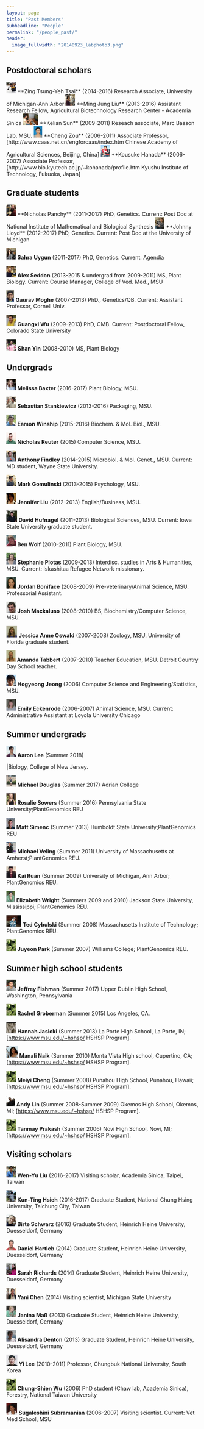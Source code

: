 ```yaml
---
layout: page
title: "Past Members"
subheadline: "People"
permalink: "/people_past/"
header:
  image_fullwidth: "20140923_labphoto3.png"
---
```


## Postdoctoral scholars

<img src="../images/people_past/50px-Zing-20150307.jpg" height="30px">
**Zing Tsung-Yeh Tsai** (2014-2016) Research Associate, University of Michigan-Ann Arbor

<img src="../images/people_past/50px-Liu.jpg" height="30px"> 
**Ming Jung Liu** (2013-2016) Assistant Research Fellow, Agricultural Biotechnology Research Center - Academia Sinica

<img src="../images/people_past/50px-Kelian_sun.jpeg" height="30px"> 
**Kelian Sun** (2009-2011) Reseach associate, Marc Basson Lab, MSU.

<img src="../images/people_past/50px-Zou.jpg" height="30px"> 
**Cheng Zou** (2006-2011) Associate Professor, [http://www.caas.net.cn/engforcaas/index.htm Chinese Academy of Agricultural Sciences, Beijing, China]

<img src="../images/people_past/50px-Hanada.gif" height="30px"> 
**Kousuke Hanada** (2006-2007) Associate Professor, [http://www.bio.kyutech.ac.jp/~kohanada/profile.htm Kyushu Institute of Technology, Fukuoka, Japan]




## Graduate students

<img src="../images/people_past/50px-Panchy2.jpg" height="30px"> 
**Nicholas Panchy** (2011-2017) PhD, Genetics. Current: Post Doc at National Institute of Mathematical and Biological Synthesis

<img src="../images/people_past/50px-Lloyd.jpg" height="30px"> 
**Johnny Lloyd** (2012-2017) PhD, Genetics. Current: Post Doc at the University of Michigan

<img src="../images/people_past/50px-Uygun.jpg" height="30px"> **Sahra Uygun** (2011-2017) PhD, Genetics. Current: Agendia 

<img src="../images/people_past/50px-Seddon.jpg" height="30px"> **Alex Seddon** (2013-2015 & undergrad from 2009-2011) MS, Plant Biology. Current: Course Manager, College of Ved. Med., MSU

<img src="../images/people_past/50px-GauravPic.jpg" height="30px"> **Gaurav Moghe** (2007-2013) PhD., Genetics/QB. Current: Assistant Professor, Cornell Univ.

<img src="../images/people_past/50px-Guangxi.jpg" height="30px"> **Guangxi Wu** (2009-2013) PhD, CMB. Current: Postdoctoral Fellow, Colorado State University

<img src="../images/people_past/50px-Yin2.png" height="30px"> **Shan Yin** (2008-2010) MS, Plant Biology




## Undergrads 

<img src="../images/people_past/50px-Baxter.jpg" height="30px"> **Melissa Baxter** (2016-2017) Plant Biology, MSU.

<img src="../images/people_past/50px-Stankiewicz.jpg" height="30px"> **Sebastian Stankiewicz** (2013-2016) Packaging, MSU.

<img src="../images/people_past/50px-Winship.jpg" height="30px"> **Eamon Winship** (2015-2016) Biochem. &amp; Mol. Biol., MSU.

<img src="../images/people_past/50px-NickJr.jpeg" height="30px"> **Nicholas Reuter** (2015) Computer Science, MSU.

<img src="../images/people_past/50px-Findley.jpg" height="30px"> **Anthony Findley** (2014-2015) Microbiol. &amp; Mol. Genet., MSU. Current: MD student, Wayne State University.

<img src="../images/people_past/50px-Gomulinski.jpg" height="30px"> **Mark Gomulinski** (2013-2015) Psychology, MSU.

<img src="../images/people_past/50px-LiuJ.jpeg" height="30px"> **Jennifer Liu** (2012-2013) English/Business, MSU.

<img src="../images/people_past/50px-DavidHufnagel.jpg" height="30px"> **David Hufnagel** (2011-2013) Biological Sciences, MSU. Current: Iowa State University graduate student.

<img src="../images/people_past/50px-Wolf.jpg" height="30px"> **Ben Wolf** (2010-2011) Plant Biology, MSU.

<img src="../images/people_past/50px-Plotas.jpg" height="30px"> **Stephanie Plotas** (2009-2013) Interdisc. studies in Arts &amp; Humanities, MSU. Current: Iskashitaa Refugee Network missionary.

<img src="../images/people_past/50px-Boniface.jpg" height="30px"> **Jordan Boniface** (2008-2009) Pre-veterinary/Animal Science, MSU. Professorial Assistant.

<img src="../images/people_past/50px-Mackaluso.jpg" height="30px"> **Josh Mackaluso** (2008-2010) BS, Biochemistry/Computer Science, MSU.

<img src="../images/people_past/50px-Oswald.jpg" height="30px"> **Jessica Anne Oswald** (2007-2008) Zoology, MSU. University of Florida graduate student.

<img src="../images/people_past/50px-Tabbert.jpg" height="30px"> **Amanda Tabbert** (2007-2010) Teacher Education, MSU. Detroit Country Day School teacher.

<img src="../images/people_past/50px-Jeong.jpg" height="30px"> **Hogyeong Jeong** (2006) Computer Science and Engineering/Statistics, MSU.

<img src="../images/people_past/50px-Eckenrode.jpg" height="30px"> **Emily Eckenrode** (2006-2007) Animal Science, MSU. Current: Administrative Assistant at Loyola University Chicago




## Summer undergrads

<img src="../images/people_past/50px-Aaron_lee.png" height="30px"> **Aaron Lee** (Summer 2018)

|Biology, College of New Jersey.

<img src="../images/people_past/50px-Michael_mod.png" height="30px"> **Michael Douglas** (Summer 2017) Adrian College

<img src="../images/people_past/50px-Rosie.jpg" height="30px"> **Rosalie Sowers** (Summer 2016) Pennsylvania State University;PlantGenomics REU

<img src="../images/people_past/50px-Simenc.jpg" height="30px"> **Matt Simenc** (Summer 2013) Humboldt State University;PlantGenomics REU

<img src="../images/people_past/50px-Veling.jpg" height="30px"> **Michael Veling** (Summer 2011) University of Massachusetts at Amherst;PlantGenomics REU.

<img src="../images/people_past/50px-Kai.jpg" height="30px"> **Kai Ruan** (Summer 2009) University of Michigan, Ann Arbor; PlantGenomics REU.

<img src="../images/people_past/50px-Elizabeth.jpg" height="30px"> **Elizabeth Wright** (Summers 2009 and 2010) Jackson State University, Mississippi; PlantGenomics REU.

<img src="../images/people_past/50px-Cybulski.jpg" height="30px"> **Ted Cybulski** (Summer 2008) Massachusetts Institute of Technology; PlantGenomics REU.

<img src="../images/people_past/50px-No_image.jpg" height="30px"> **Juyeon Park** (Summer 2007) Williams College; PlantGenomics REU.



## Summer high school students

<img src="../images/people_past/50px-JFishman_mod.png" height="30px"> **Jeffrey Fishman** (Summer 2017) Upper Dublin High School, Washington, Pennsylvania

<img src="../images/people_past/50px-No_image.jpg" height="30px"> **Rachel Groberman** (Summer 2015) Los Angeles, CA.

<img src="../images/people_past/50px-Jasicki.jpg" height="30px"> **Hannah Jasicki** (Summer 2013) La Porte High School, La Porte, IN; [https://www.msu.edu/~hshsp/ HSHSP Program].

<img src="../images/people_past/50px-Naik.jpg" height="30px"> **Manali Naik** (Summer 2010) Monta Vista High school, Cupertino, CA; [https://www.msu.edu/~hshsp/ HSHSP Program].

<img src="../images/people_past/50px-No_image.jpg" height="30px"> **Meiyi Cheng** (Summer 2008) Punahou High School, Punahou, Hawaii; [https://www.msu.edu/~hshsp/ HSHSP Program].

<img src="../images/people_past/50px-Lin.jpg" height="30px"> **Andy Lin** (Summer 2008-Summer 2009) Okemos High School, Okemos, MI; [https://www.msu.edu/~hshsp/ HSHSP Program].

<img src="../images/people_past/50px-No_image.jpg" height="30px"> **Tanmay Prakash** (Summer 2006) Novi High School, Novi, MI; [https://www.msu.edu/~hshsp/ HSHSP Program].



## Visiting scholars

<img src="../images/people_past/50px-Wenyu.jpg" height="30px"> **Wen-Yu Liu** (2016-2017) Visiting scholar, Academia Sinica, Taipei, Taiwan

<img src="../images/people_past/50px-Ting.jpg" height="30px"> **Kun-Ting Hsieh** (2016-2017) Graduate Student, National Chung Hsing University, Taichung City, Taiwan

<img src="../images/people_past/50px-Schwarz.jpg" height="30px"> **Birte Schwarz** (2016) Graduate Student, Heinrich Heine University, Duesseldorf, Germany

<img src="../images/people_past/50px-Hartleb.jpg" height="30px"> **Daniel Hartleb** (2014) Graduate Student, Heinrich Heine University, Duesseldorf, Germany

<img src="../images/people_past/50px-Richards.jpg" height="30px"> **Sarah Richards** (2014) Graduate Student, Heinrich Heine University, Duesseldorf, Germany

<img src="../images/people_past/50px-Chen.jpg" height="30px"> **Yani Chen** (2014) Visiting scientist, Michigan State University

<img src="../images/people_past/50px-Mass.jpg" height="30px"> **Janina Maß** (2013) Graduate Student, Heinrich Heine University, Duesseldorf, Germany

<img src="../images/people_past/50px-Denton.jpg" height="30px"> **Alisandra Denton** (2013) Graduate Student, Heinrich Heine University, Duesseldorf, Germany

<img src="../images/people_past/50px-YiLee.jpg" height="30px"> **Yi Lee** (2010-2011) Professor, Chungbuk National University, South Korea

<img src="../images/people_past/50px-No_image.jpg" height="30px"> **Chung-Shien Wu** (2006) PhD student (Chaw lab, Academia Sinica), Forestry, National Taiwan University

<img src="../images/people_past/50px-Subramanian.jpg" height="30px"> **Sugaleshini Subramanian** (2006-2007) Visiting scientist. Current: Vet Med School, MSU
